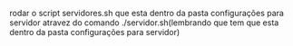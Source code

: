 rodar o script servidores.sh que esta dentro da pasta configurações para servidor atravez do comando ./servidor.sh(lembrando que tem que esta dentro da pasta configurações para servidor)

